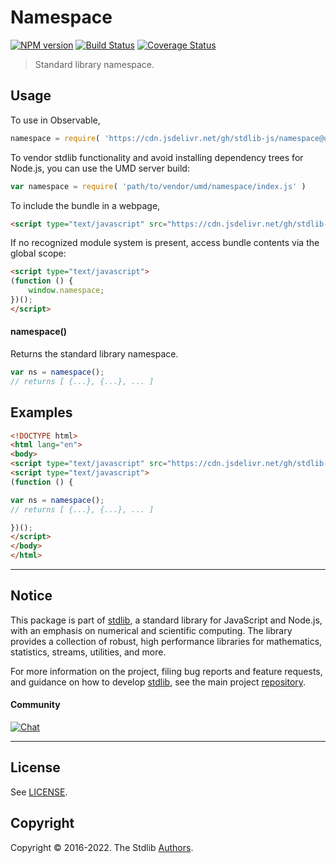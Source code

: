 <!--

@license Apache-2.0

Copyright (c) 2018 The Stdlib Authors.

Licensed under the Apache License, Version 2.0 (the "License");
you may not use this file except in compliance with the License.
You may obtain a copy of the License at

   http://www.apache.org/licenses/LICENSE-2.0

Unless required by applicable law or agreed to in writing, software
distributed under the License is distributed on an "AS IS" BASIS,
WITHOUT WARRANTIES OR CONDITIONS OF ANY KIND, either express or implied.
See the License for the specific language governing permissions and
limitations under the License.

-->

# Namespace

[![NPM version][npm-image]][npm-url] [![Build Status][test-image]][test-url] [![Coverage Status][coverage-image]][coverage-url] <!-- [![dependencies][dependencies-image]][dependencies-url] -->

> Standard library namespace.



<section class="usage">

## Usage

To use in Observable,

```javascript
namespace = require( 'https://cdn.jsdelivr.net/gh/stdlib-js/namespace@umd/browser.js' )
```

To vendor stdlib functionality and avoid installing dependency trees for Node.js, you can use the UMD server build:

```javascript
var namespace = require( 'path/to/vendor/umd/namespace/index.js' )
```

To include the bundle in a webpage,

```html
<script type="text/javascript" src="https://cdn.jsdelivr.net/gh/stdlib-js/namespace@umd/browser.js"></script>
```

If no recognized module system is present, access bundle contents via the global scope:

```html
<script type="text/javascript">
(function () {
    window.namespace;
})();
</script>
```

#### namespace()

Returns the standard library namespace.

```javascript
var ns = namespace();
// returns [ {...}, {...}, ... ]
```

</section>

<!-- /.usage -->

<section class="examples">

## Examples

<!-- TODO: better example. Possibly adding to global namespace as was done in previous example. Can see REPL context generation for inspiration. -->

<!-- eslint no-undef: "error" -->

```html
<!DOCTYPE html>
<html lang="en">
<body>
<script type="text/javascript" src="https://cdn.jsdelivr.net/gh/stdlib-js/namespace@umd/browser.js"></script>
<script type="text/javascript">
(function () {

var ns = namespace();
// returns [ {...}, {...}, ... ]

})();
</script>
</body>
</html>
```

</section>

<!-- /.examples -->

<!-- Section for describing a command-line interface. -->



<!-- Section for related `stdlib` packages. Do not manually edit this section, as it is automatically populated. -->

<section class="related">

</section>

<!-- /.related -->

<!-- Section for all links. Make sure to keep an empty line after the `section` element and another before the `/section` close. -->


<section class="main-repo" >

* * *

## Notice

This package is part of [stdlib][stdlib], a standard library for JavaScript and Node.js, with an emphasis on numerical and scientific computing. The library provides a collection of robust, high performance libraries for mathematics, statistics, streams, utilities, and more.

For more information on the project, filing bug reports and feature requests, and guidance on how to develop [stdlib][stdlib], see the main project [repository][stdlib].

#### Community

[![Chat][chat-image]][chat-url]

---

## License

See [LICENSE][stdlib-license].


## Copyright

Copyright &copy; 2016-2022. The Stdlib [Authors][stdlib-authors].

</section>

<!-- /.stdlib -->

<!-- Section for all links. Make sure to keep an empty line after the `section` element and another before the `/section` close. -->

<section class="links">

[npm-image]: http://img.shields.io/npm/v/@stdlib/namespace.svg
[npm-url]: https://npmjs.org/package/@stdlib/namespace

[test-image]: https://github.com/stdlib-js/namespace/actions/workflows/test.yml/badge.svg?branch=main
[test-url]: https://github.com/stdlib-js/namespace/actions/workflows/test.yml?query=branch:main

[coverage-image]: https://img.shields.io/codecov/c/github/stdlib-js/namespace/main.svg
[coverage-url]: https://codecov.io/github/stdlib-js/namespace?branch=main

<!--

[dependencies-image]: https://img.shields.io/david/stdlib-js/namespace.svg
[dependencies-url]: https://david-dm.org/stdlib-js/namespace/main

-->

[chat-image]: https://img.shields.io/gitter/room/stdlib-js/stdlib.svg
[chat-url]: https://gitter.im/stdlib-js/stdlib/

[stdlib]: https://github.com/stdlib-js/stdlib

[stdlib-authors]: https://github.com/stdlib-js/stdlib/graphs/contributors

[umd]: https://github.com/umdjs/umd
[es-module]: https://developer.mozilla.org/en-US/docs/Web/JavaScript/Guide/Modules

[deno-url]: https://github.com/stdlib-js/namespace/tree/deno
[umd-url]: https://github.com/stdlib-js/namespace/tree/umd
[esm-url]: https://github.com/stdlib-js/namespace/tree/esm
[branches-url]: https://github.com/stdlib-js/namespace/blob/main/branches.md

[stdlib-license]: https://raw.githubusercontent.com/stdlib-js/namespace/main/LICENSE

[csv]: https://tools.ietf.org/html/rfc4180

[json]: http://www.json.org/

[ndjson]: http://specs.frictionlessdata.io/ndjson/

</section>

<!-- /.links -->
